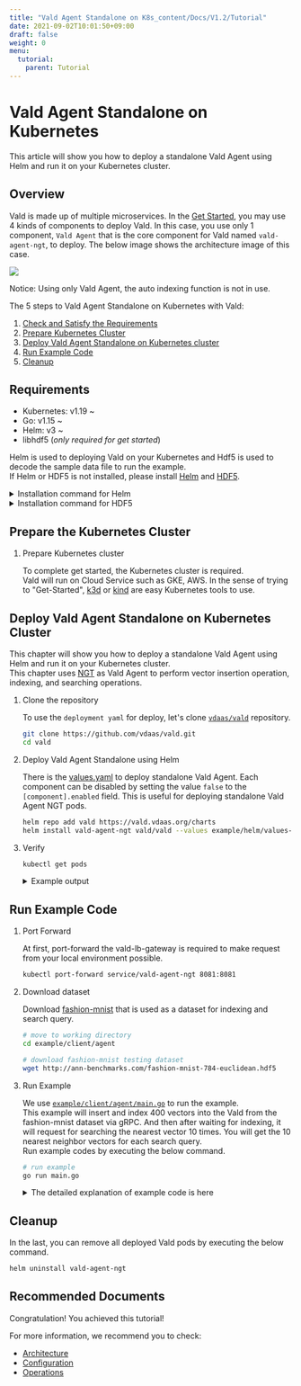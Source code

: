 ```yaml
---
title: "Vald Agent Standalone on K8s_content/Docs/V1.2/Tutorial"
date: 2021-09-02T10:01:50+09:00
draft: false
weight: 0
menu:
  tutorial:
    parent: Tutorial
---
```


# Vald Agent Standalone on Kubernetes

This article will show you how to deploy a standalone Vald Agent using Helm and run it on your Kubernetes cluster.

## Overview

Vald is made up of multiple microservices.
In the [Get Started](/docs/v1.2/tutorial/get-started), you may use 4 kinds of components to deploy Vald.
In this case, you use only 1 component, `Vald Agent` that is the core component for Vald named `vald-agent-ngt`, to deploy.
The below image shows the architecture image of this case.

<img src="/images/v1.2/tutorial/vald-agent-standalone-on-k8s.png">

Notice: Using only Vald Agent, the auto indexing function is not in use.

The 5 steps to Vald Agent Standalone on Kubernetes with Vald:
1. [Check and Satisfy the Requirements](#requirements)
1. [Prepare Kubernetes Cluster](#prepare-the-kubernetes-cluster)
1. [Deploy Vald Agent Standalone on Kubernetes cluster](#deploy-vald-agent-standalone-on-kubernetes-cluster)
1. [Run Example Code](#run-example-code)
1. [Cleanup](#cleanup)

## Requirements

- Kubernetes: v1.19 ~
- Go: v1.15 ~
- Helm: v3 ~
- libhdf5 (_only required for get started_)

Helm is used to deploying Vald on your Kubernetes and Hdf5 is used to decode the sample data file to run the example.<br>
If Helm or HDF5 is not installed, please install [Helm](https://helm.sh/docs/intro/install) and [HDF5](https://www.hdfgroup.org/).

<details><summary>Installation command for Helm</summary><br>

```bash
curl https://raw.githubusercontent.com/helm/helm/master/scripts/get-helm-3 | bash
```

</details>

<details><summary>Installation command for HDF5</summary><br>

```bash
# yum
yum install -y hdf5-devel

# apt
apt-get install libhdf5-serial-dev

# homebrew
brew install hdf5
```

</details>

## Prepare the Kubernetes Cluster

1. Prepare Kubernetes cluster

    To complete get started, the Kubernetes cluster is required.<br>
    Vald will run on Cloud Service such as GKE, AWS.
    In the sense of trying to "Get-Started", [k3d](https://k3d.io/) or [kind](https://kind.sigs.k8s.io/) are easy Kubernetes tools to use.

## Deploy Vald Agent Standalone on Kubernetes Cluster

This chapter will show you how to deploy a standalone Vald Agent using Helm and run it on your Kubernetes cluster. <br>
This chapter uses [NGT](https://github.com/yahoojapan/ngt) as Vald Agent to perform vector insertion operation, indexing, and searching operations.<br>

1. Clone the repository

    To use the `deployment yaml` for deploy, let's clone [`vdaas/vald`](https://github.com/vdaas/vald.git) repository.

    ```bash
    git clone https://github.com/vdaas/vald.git
    cd vald
    ```

1. Deploy Vald Agent Standalone using Helm

    There is the [values.yaml](https://github.com/vdaas/vald/blob/master/example/helm/values-standalone-agent-ngt.yaml) to deploy standalone Vald Agent.
    Each component can be disabled by setting the value `false` to the `[component].enabled` field.
    This is useful for deploying standalone Vald Agent NGT pods.

    ```bash
    helm repo add vald https://vald.vdaas.org/charts
    helm install vald-agent-ngt vald/vald --values example/helm/values-standalone-agent-ngt.yaml
    ```

1. Verify

    ```bash
    kubectl get pods
    ```

    <details><summary>Example output</summary><br>
    If the deployment is successful, Vald Agent component should be running.

    ```bash
    NAME               READY   STATUS    RESTARTS   AGE
    vald-agent-ngt-0   1/1     Running   0          20m
    vald-agent-ngt-1   1/1     Running   0          20m
    vald-agent-ngt-2   1/1     Running   0          20m
    vald-agent-ngt-3   1/1     Running   0          20m
    ```

    </details>

## Run Example Code

1. Port Forward

    At first, port-forward the vald-lb-gateway is required to make request from your local environment possible.

    ```bash
    kubectl port-forward service/vald-agent-ngt 8081:8081
    ```

1. Download dataset

    Download [fashion-mnist](https://github.com/zalandoresearch/fashion-mnist) that is used as a dataset for indexing and search query.

    ```bash
    # move to working directory
    cd example/client/agent

    # download fashion-mnist testing dataset
    wget http://ann-benchmarks.com/fashion-mnist-784-euclidean.hdf5
    ```

1. Run Example

    We use [`example/client/agent/main.go`](https://github.com/vdaas/vald/blob/master/example/client/agent/main.go) to run the example.<br>
    This example will insert and index 400 vectors into the Vald from the fashion-mnist dataset via gRPC.
    And then after waiting for indexing, it will request for searching the nearest vector 10 times.
    You will get the 10 nearest neighbor vectors for each search query.<br>
    Run example codes by executing the below command.

    ```bash
    # run example
    go run main.go
    ```

    <details><summary>The detailed explanation of example code is here</summary><br>
    This will execute 6 steps.

    1. init

        - Import packages
            <details><summary>example code</summary><br>

            ```go
            package main

            import (
                "context"
                "encoding/json"
                "flag"
                "time"

                "github.com/kpango/fuid"
                "github.com/kpango/glg"
                agent "github.com/vdaas/vald-client-go/v1/agent/core"
                "github.com/vdaas/vald-client-go/v1/vald"
                "github.com/vdaas/vald-client-go/v1/payload"

                "gonum.org/v1/hdf5"
                "google.golang.org/grpc"
            )
            ```

            </details>

        - Set variables

            - The constant number of training datasets and test datasets.
                <details><summary>example code</summary><br>

                ```go
                const (
                    insertCount = 400
                    testCount = 20
                )
                ```

                </details>

            - The variables for configuration.
                <details><summary>example code</summary><br>

                ```go
                const (
                    datasetPath         string
                    grpcServerAddr      string
                    indexingWaitSeconds uint
                )
                ```

                </details>

        - Recognition parameters.
            <details><summary>example code</summary><br>

            ```go
            func init() {
                flag.StringVar(&datasetPath, "path", "fashion-mnist-784-euclidean.hdf5", "set dataset path")
                flag.StringVar(&grpcServerAddr, "addr", "127.0.0.1:8081", "set gRPC server address")
                flag.UintVar(&indexingWaitSeconds, "wait", 60, "set indexing wait seconds")
                flag.Parse()
            }
            ```

            </details>

    1. load

        - Loading from fashion-mnist dataset and set id for each vector that is loaded. This step will return the training dataset, test dataset, and ids list of ids when loading is completed with success.
            <details><summary>example code</summary><br>

            ```go
            ids, train, test, err := load(datasetPath)
            if err != nil {
                glg.Fatal(err)
            }
            ```

            </details>

    1. Create the gRPC connection and Vald client with gRPC connection.
        <details><summary>example code</summary><br>

        ```go
        ctx := context.Background()

        conn, err := grpc.DialContext(ctx, grpcServerAddr, grpc.WithInsecure())
        if err != nil {
            glg.Fatal(err)
        }

        client := agent.NewAgentClient(conn)
        ```

        </details>

    1. Insert and Index

        - Insert and Indexing 400 training datasets to the Vald agent.
            <details><summary>example code</summary><br>

            ```go
            for i := range ids [:insertCount] {
                if i%10 == 0 {
                    glg.Infof("Inserted %d", i)
                }
                _, err := client.Insert(ctx, &payload.Insert_Request{
                    Vector: &payload.Object_Vector{
                        Id: ids[i],
                        Vector: train[i],
                    },
                    Config: &payload.Insert_Config{
                        SkipStrictExistCheck: true,
                    },
                })
                if err != nil {
                    glg.Fatal(err)
                }
            }
            ```

            </details>

        - Wait until indexing finish.
            <details><summary>example code</summary><br>

            ```go
            wt := time.Duration(indexingWaitSeconds) * time.Second
            glg.Infof("Wait %s for indexing to finish", wt)
            time.Sleep(wt)
            ```

            </details>

        - [Optional] Indexing manually instead of waiting for auto indexing
        You can set Agent NGT configuration `auto_index_duration_limit` and `auto_index_check_duration` for auto indexing.
        In this example, you can create index manually using `CreateAndSaveIndex()` method in the client library
            <details><summary>example code</summary><br>

            ```go
            _, err = client.CreateAndSaveIndex(ctx, &payload.Control_CreateIndexRequest{
                PoolSize: uint32(insertCount),
            })
            if err != nil {
                glg.Fatal(err)
            }
            ```

            </details>

    1. Search

        - Search 10 neighbor vectors for each 20 test datasets and return a list of neighbor vectors.

        - When getting approximate vectors, the Vald client sends search config and vector to the server via gRPC.
            <details><summary>example code</summary><br>

            ```go
            glg.Infof("Start search %d times", testCount)
            for i, vec := range test[:testCount] {
                res, err := client.Search(ctx, &payload.Search_Request){
                    Vector: vec,
                    Config: &payload.Search_Config{
                        Num: 10,
                        Radius: -1,
                        Epsilon: 0.1,
                    }
                }
                if err != nil {
                    glg.Fatal(err)
                }

                b, _ := json.MarshalIndent(res.GetResults(), "", " ")
                glg.Infof("%d - Results : %s\n\n", i+1, string(b))
                time.Sleep(1 * time.Second)
            }
            ```

            </details>

    1. Remove

        - Remove indexed 400 training datasets from the Vald agent.
            <details><summary>example code</summary><br>

            ```go
            for i := range ids [:insertCount] {
                _, err := client.Remove(ctx, &payload.Remove_Request{
                    Id: &payload.Object_ID{
                        Id: ids[i],
                    },
                })
                if err != nil {
                    glg.Fatal(err)
                }
                if i%10 == 0 {
                    glg.Infof("Removed %d", i)
                }
            }
            ```

            </details>


        - Remove from the index manually instead of waiting for auto indexing.
        The removed vectors still exist in the NGT graph index before the SaveIndex (or CreateAndSaveIndex) API is called.
        If you run the below code, the indexes will be removed completely from the Vald Agent NGT graph and the Backup file.
            <details><summary>example code</summary><br>

            ```go
            _, err = client.SaveIndex(ctx, &payload.Empty{})
            if err != nil {
                glg.Fatal(err)
            }
            ```

            </details>
    </details>

## Cleanup

In the last, you can remove all deployed Vald pods by executing the below command.

```bash
helm uninstall vald-agent-ngt
```

## Recommended Documents

Congratulation! You achieved this tutorial!

For more information, we recommend you to check:
- [Architecture](/docs/v1.2/overview/architecture)
- [Configuration](/docs/v1.2/user-guides/configuration)
- [Operations](/docs/v1.2/user-guides/operations)
